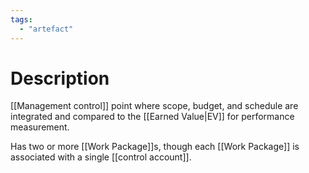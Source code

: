```yaml
---
tags:
  - "artefact"
---
```

# Description
[[Management control]] point where scope, budget, and schedule are integrated and compared to the [[Earned Value|EV]] for performance measurement.

Has two or more [[Work Package]]s, though each [[Work Package]] is associated with a single [[control account]].
